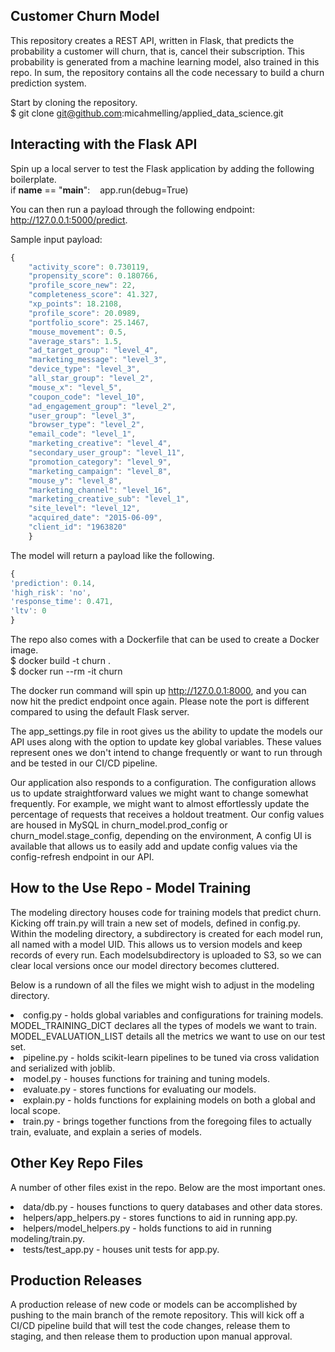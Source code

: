 ## Customer Churn Model
This repository creates a REST API, written in Flask, that predicts the probability a customer will churn, 
that is, cancel their subscription. This probability is generated from a machine learning model, also
trained in this repo. In sum, the repository contains all the code necessary to build a churn prediction
system. 

Start by cloning the repository. <br>
$ git clone git@github.com:micahmelling/applied_data_science.git

## Interacting with the Flask API
Spin up a local server to test the Flask application by adding the following boilerplate. <br>
if __name__ == "__main__":
&nbsp;&nbsp;&nbsp;app.run(debug=True)

You can then run a payload through the following endpoint: http://127.0.0.1:5000/predict.

Sample input payload: <br>
```javascript
{
    "activity_score": 0.730119,
    "propensity_score": 0.180766,
    "profile_score_new": 22,
    "completeness_score": 41.327,
    "xp_points": 18.2108,
    "profile_score": 20.0989,
    "portfolio_score": 25.1467,
    "mouse_movement": 0.5,
    "average_stars": 1.5,
    "ad_target_group": "level_4",
    "marketing_message": "level_3",
    "device_type": "level_3",
    "all_star_group": "level_2",
    "mouse_x": "level_5",
    "coupon_code": "level_10",
    "ad_engagement_group": "level_2",
    "user_group": "level_3",
    "browser_type": "level_2",
    "email_code": "level_1",
    "marketing_creative": "level_4",
    "secondary_user_group": "level_11",
    "promotion_category": "level_9",
    "marketing_campaign": "level_8",
    "mouse_y": "level_8",
    "marketing_channel": "level_16",
    "marketing_creative_sub": "level_1",
    "site_level": "level_12",
    "acquired_date": "2015-06-09",
    "client_id": "1963820"
    }
```

The model will return a payload like the following. <br>

```javascript
{
'prediction': 0.14, 
'high_risk': 'no', 
'response_time': 0.471, 
'ltv': 0
}
```

The repo also comes with a Dockerfile that can be used to create a Docker image. <br>
$ docker build -t churn . <br>
$ docker run --rm -it churn

The docker run command will spin up http://127.0.0.1:8000, and you can now hit the predict endpoint 
once again. Please note the port is different compared to using the default Flask server. 

The app_settings.py file in root gives us the ability to update the models our API uses along with the option
to update key global variables. These values represent ones we don't intend to change frequently or want 
to run through and be tested in our CI/CD pipeline. 

Our application also responds to a configuration. The configuration allows us to update straightforward 
values we might want to change somewhat frequently. For example, we might want to almost effortlessly update
the percentage of requests that receives a holdout treatment. Our config values are housed in MySQL in 
churn_model.prod_config or churn_model.stage_config, depending on the environment, A config UI is available
that allows us to easily add and update config values via the config-refresh endpoint in our API. 

## How to the Use Repo - Model Training
The modeling directory houses code for training models that predict churn. Kicking off train.py will train 
a new set of models, defined in config.py. Within the modeling directory, a subdirectory is created for 
each model run, all named with a model UID. This allows us to version models and keep records of every run. 
Each modelsubdirectory is uploaded to S3, so we can clear local versions once our model directory becomes 
cluttered.

Below is a rundown of all the files we might wish to adjust in the modeling directory. <br>
<li>
config.py - holds global variables and configurations for training models. MODEL_TRAINING_DICT declares all 
the types of models we want to train. MODEL_EVALUATION_LIST details all the metrics we want to use on our 
test set.  
</li>
<li>
pipeline.py - holds scikit-learn pipelines to be tuned via cross validation and serialized with joblib. 
</li>
<li>
model.py - houses functions for training and tuning models. 
</li>
<li>
evaluate.py - stores functions for evaluating our models. 
</li>
<li>
explain.py - holds functions for explaining models on both a global and local scope. 
</li>
<li>
train.py - brings together functions from the foregoing files to actually train, evaluate, and explain a 
series of models. 
</li>

## Other Key Repo Files
A number of other files exist in the repo. Below are the most important ones. <br>
<li>
data/db.py - houses functions to query databases and other data stores.
</li>
<li>
helpers/app_helpers.py - stores functions to aid in running app.py.
</li>
<li>
helpers/model_helpers.py - holds functions to aid in running modeling/train.py.
</li>
<li>
tests/test_app.py - houses unit tests for app.py.
</li>

## Production Releases
A production release of new code or models can be accomplished by pushing to the main branch of the 
remote repository. This will kick off a CI/CD pipeline build that will test the code changes, release them
to staging, and then release them to production upon manual approval. 